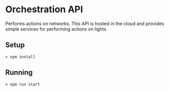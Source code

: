 # Orchestration API

Performs actions on networks. This API is hosted in the cloud and provides simple services for performing actions on lights.

## Setup
```
> npm install
```

## Running
```
> npm run start
```